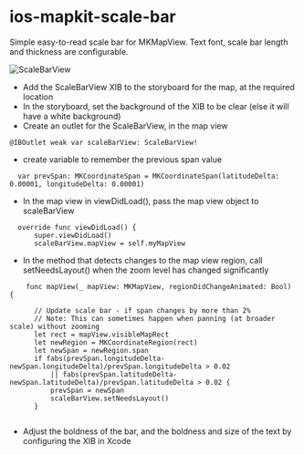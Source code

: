 # ios-mapkit-scale-bar
Simple easy-to-read scale bar for MKMapView.  Text font, scale bar length and thickness are configurable.

![ScaleBarView](https://user-images.githubusercontent.com/4920031/63739451-93353000-c8d0-11e9-8c14-42455995a500.jpg)

  * Add the ScaleBarView XIB to the storyboard for the map, at the required location
  * In the storyboard, set the background of the XIB to be clear (else it will have a white background)
  * Create an outlet for the ScaleBarView, in the map view
  ```
  @IBOutlet weak var scaleBarView: ScaleBarView!
  ```

  * create variable to remember the previous span value
  ```
    var prevSpan: MKCoordinateSpan = MKCoordinateSpan(latitudeDelta: 0.00001, longitudeDelta: 0.00001)
  ```
  * In the map view in viewDidLoad(), pass the map view object to scaleBarView
  ```
    override func viewDidLoad() {
        super.viewDidLoad()
        scaleBarView.mapView = self.myMapView
  ```
  * In the method that detects changes to the map view region, call setNeedsLayout() when the zoom level has changed significantly
  ```
      func mapView(_ mapView: MKMapView, regionDidChangeAnimated: Bool) {
  
        // Update scale bar - if span changes by more than 2%
        // Note: This can sometimes happen when panning (at broader scale) without zooming
        let rect = mapView.visibleMapRect
        let newRegion = MKCoordinateRegion(rect)
        let newSpan = newRegion.span
        if fabs(prevSpan.longitudeDelta-newSpan.longitudeDelta)/prevSpan.longitudeDelta > 0.02
            || fabs(prevSpan.latitudeDelta-newSpan.latitudeDelta)/prevSpan.latitudeDelta > 0.02 {
            prevSpan = newSpan
            scaleBarView.setNeedsLayout()
        }
        
  ```
  * Adjust the boldness of the bar, and the boldness and size of the text by configuring the XIB in Xcode
